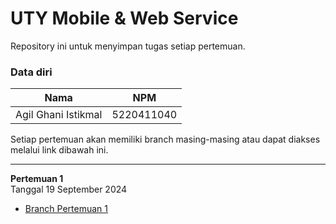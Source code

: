 # UTY Mobile & Web Service
Repository ini untuk menyimpan tugas setiap pertemuan.

### Data diri
| Nama                | NPM        |
| ------------------- | ---------- |
| Agil Ghani Istikmal | 5220411040 |

Setiap pertemuan akan memiliki branch masing-masing atau dapat diakses melalui link dibawah ini.

---

**Pertemuan 1** <br>
Tanggal 19 September 2024 <br>
- [Branch Pertemuan 1](https://github.com/Agilistikmal/uty-mobile-web-service/blob/Pertemuan-1)